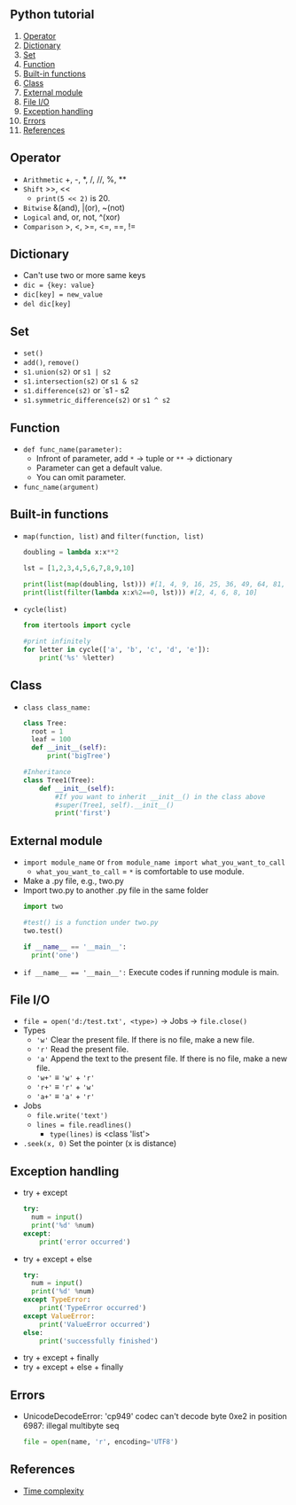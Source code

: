 ## Python tutorial

1. [Operator](https://github.com/tula3and/til/blob/master/Python/Tutorial.md#operator)
2. [Dictionary](https://github.com/tula3and/til/blob/master/Python/Tutorial.md#dictionary)
3. [Set](https://github.com/tula3and/til/blob/master/Python/Tutorial.md#set)
4. [Function](https://github.com/tula3and/til/blob/master/Python/Tutorial.md#function)
5. [Built-in functions](https://github.com/tula3and/til/blob/master/Python/Tutorial.md#built-in-functions)
6. [Class](https://github.com/tula3and/til/blob/master/Python/Tutorial.md#class)
7. [External module](https://github.com/tula3and/til/blob/master/Python/Tutorial.md#external-module)
8. [File I/O](https://github.com/tula3and/til/blob/master/Python/Tutorial.md#file-io)
9. [Exception handling](https://github.com/tula3and/til/blob/master/Python/Tutorial.md#exception-handling)
10. [Errors](https://github.com/tula3and/til/blob/master/Python/Tutorial.md#errors)
11. [References](https://github.com/tula3and/til/blob/master/Python/Tutorial.md#references)

## Operator

- `Arithmetic` +, -, *, /, //, %, **
- `Shift` >>, <<
  - `print(5 << 2)` is 20.
- `Bitwise` &(and), |(or), ~(not)
- `Logical` and, or, not, ^(xor)
- `Comparison` >, <, >=, <=, ==, !=

## Dictionary

- Can't use two or more same keys
- `dic = {key: value}`
- `dic[key] = new_value`
- `del dic[key]`

## Set

- `set()`
- `add()`, `remove()`
- `s1.union(s2)` or `s1 | s2`
- `s1.intersection(s2)` or `s1 & s2`
- `s1.difference(s2)` or `s1 - s2
- `s1.symmetric_difference(s2)` or `s1 ^ s2`

## Function

- `def func_name(parameter):`
  - Infront of parameter, add `*` → tuple or `**` → dictionary
  - Parameter can get a default value.
  - You can omit parameter.
- `func_name(argument)`

## Built-in functions

- `map(function, list)` and `filter(function, list)`
  ```python
  doubling = lambda x:x**2

  lst = [1,2,3,4,5,6,7,8,9,10]

  print(list(map(doubling, lst))) #[1, 4, 9, 16, 25, 36, 49, 64, 81, 100]
  print(list(filter(lambda x:x%2==0, lst))) #[2, 4, 6, 8, 10]
  ```
- `cycle(list)`
  ```python
  from itertools import cycle

  #print infinitely
  for letter in cycle(['a', 'b', 'c', 'd', 'e']):
      print('%s' %letter)
  ```

## Class

- `class class_name:`
  ```python
  class Tree:
    root = 1
    leaf = 100
    def __init__(self):
        print('bigTree')

  #Inheritance
  class Tree1(Tree):
      def __init__(self):
          #If you want to inherit __init__() in the class above
          #super(Tree1, self).__init__()
          print('first')
  ```

## External module

- `import module_name` or `from module_name import what_you_want_to_call`
  - `what_you_want_to_call` = `*` is comfortable to use module.
- Make a .py file, e.g., two.py
- Import two.py to another .py file in the same folder
  ```python
  import two

  #test() is a function under two.py
  two.test()

  if __name__ == '__main__':
    print('one')
  ```
- `if __name__ == '__main__':` Execute codes if running module is main.

## File I/O

- `file = open('d:/test.txt', <type>)` → Jobs → `file.close()`
- Types
  - `'w'` Clear the present file. If there is no file, make a new file.
  - `'r'` Read the present file.
  - `'a'` Append the text to the present file. If there is no file, make a new file.
  - `'w+'` ≡ `'w'` + `'r'`
  - `'r+'` ≡ `'r'` + `'w'`
  - `'a+'` ≡ `'a'` + `'r'`
- Jobs
  - `file.write('text')`
  - `lines = file.readlines()`
    - `type(lines)` is <class 'list'>
- `.seek(x, 0)` Set the pointer (x is distance)

## Exception handling

- try + except
  ```python
  try:
    num = input()
    print('%d' %num)
  except:
      print('error occurred')
  ```
- try + except + else
  ```python
  try:
    num = input()
    print('%d' %num)
  except TypeError:
      print('TypeError occurred')
  except ValueError:
      print('ValueError occurred')
  else:
      print('successfully finished')
  ```
- try + except + finally
- try + except + else + finally

## Errors

- UnicodeDecodeError: 'cp949' codec can't decode byte 0xe2 in position 6987: illegal multibyte seq
  ```python
  file = open(name, 'r', encoding='UTF8')
  ```
  
## References

- [Time complexity](https://www.ics.uci.edu/~pattis/ICS-33/lectures/complexitypython.txt)
